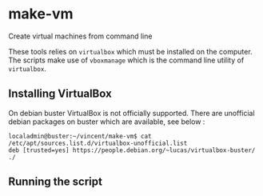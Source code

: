 # make-vm
Create virtual machines from command line

These tools relies on `virtualbox` which must be installed on the computer. The scripts make use of `vboxmanage` which is the command line utility of `virtualbox`.

## Installing VirtualBox

On debian buster VirtualBox is not officially supported. There are unofficial debian packages on buster which are available, see below :

~~~~
localadmin@buster:~/vincent/make-vm$ cat /etc/apt/sources.list.d/virtualbox-unofficial.list 
deb [trusted=yes] https://people.debian.org/~lucas/virtualbox-buster/ ./
~~~~


## Running the script

